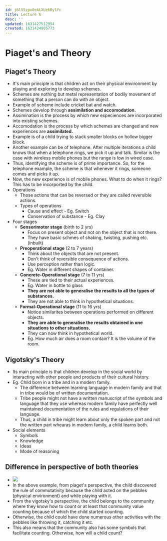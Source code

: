 ```yaml
---
id: j6l55zpo0eALXUekBylYc
title: Lecture 6
desc: ''
updated: 1631427512954
created: 1631424905773
---
```


# Piaget's and Theory

## Piaget's Theory
* It's main principle is that children act on their physical environment by playing and exploring to develop schemes.
* Schemes are nothing but metal representation of bodily movement of something that a person can do with an object.
* Example of scheme include cricket bat and watch.
* Schemes develop through **assimilation and accomodation.**
* Assimination is the process by which new expeciences are incorporated into existing schemes.
* Accomodation is the process by which schemes are changed and new experiences are **assimilated.**
* Example is of a child trying to stack smaller blocks on hollow bigger block.
* Another example can be of telephone. After multiple iterations a child knows that when a telephone rings, we pick it up and talk. Similar is the case with wireless mobile phones but the range is low in wired case.
* Thus, identifying the scheme is of prime importance. So, for the telephone example, the scheme is that whenever it rings, someone comes and picks it up.
* Now, the new experience is of mobile phones. What to do when it rings? This has to be incorported by the child.
* Operations
    * Those actions that can be reversed or they are called reversible actions.
    * Types of operations
        * Cause and effect - Eg. Switch
        * Conservation of substance - Eg. Clay
* Four stages
    * **Sensorimotor stage** (birth to 2 yrs) 
        * Focus on present object and not on the object that is not there.
        * They have basic schmes of shaking, twisting, pushing etc. (inbuilt)
    * **Preoperational stage** (2 to 7 years)
        * Think about the objects that are not present.
        * Don't think of reversible consequence of actions.
        * Use perception rather than logic.
        * Eg. Water in different shapes of container.
    * **Concrete-Operational stage** (7 to 11 yrs)
        * These are tied to their actual experiences.
        * Eg. Water in bottle to glass
        * **They are not able to generalise the results to all the types of substances.**
        * They are not able to think in hypothetical situations.
    * **Formal-Operational stage** (11 to 16 yrs)
        * Notice similarites between operations performed on different objects.
        * **They are able to generalise the results obtained in one situations to other situations.**
        * They can now think in hypothetical world.
        * Eg. How much air does a room contain? It is the volume of the room.

## Vigotsky's Theory
* Its main principle is that children develop in the social world by interacting with other people and products of their cultural history.
* Eg. Child born in a tribe and in a modern family.
    * The difference between learning language in modern family and that in tribe would be of written documentation.
    * Tribe people might not have a written manuscript of the symbols and language that they use whereas modern family have perfectly well maintained documentation of the rules and regulations of their language.
    * Thus, a child in tribe might learn about only the spoken part and not the written part whearas in modern family, a child learns both.
* Social elements
    * Symbols
    * Knowledge
    * Ideas
    * Mode of reasoning

## Difference in perspective of both theories
* ![](/assets/images/2021-09-12-11-44-22.png)
* In the above example, from piaget's perspective, the child discovered the rule of commutativity because the child acted on the pebbles (physical environment) and while playing with it.
* From the vigotsky's perspective, the child belongs to the community where they know how to count or at least that community value counting because of which the child started counting.
* Otherwise, the child could have done numerous other activities with the pebbles like throwing it, catching it etc.
* This also means that the community also has some symbols that facilitate counting. Otherwise, how will a child count?
